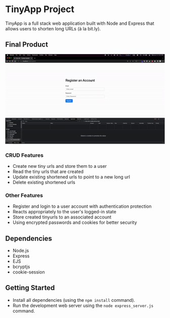 # TinyApp Project

TinyApp is a full stack web application built with Node and Express that allows users to shorten long URLs (à la bit.ly).

## Final Product

<p align="center">
  <img src="./TinyApp_Demo.gif" width="600">
</p>


### CRUD Features

- Create new tiny urls and store them to a user
- Read the tiny urls that are created
- Update existing shortened urls to point to a new long url
- Delete existing shortened urls

### Other Features

- Register and login to a user account with authentication protection
- Reacts appropriately to the user's logged-in state
- Store created tinyurls to an associated account
- Using encrypted passwords and cookies for better security

## Dependencies

- Node.js
- Express
- EJS
- bcryptjs
- cookie-session

## Getting Started

- Install all dependencies (using the `npm install` command).
- Run the development web server using the `node express_server.js` command.
